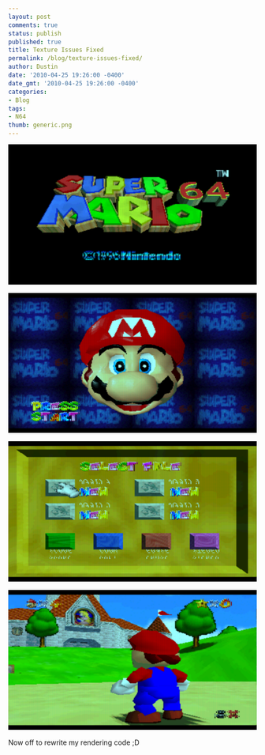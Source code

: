 ```yaml
---
layout: post
comments: true
status: publish
published: true
title: Texture Issues Fixed
permalink: /blog/texture-issues-fixed/
author: Dustin
date: '2010-04-25 19:26:00 -0400'
date_gmt: '2010-04-25 19:26:00 -0400'
categories:
- Blog
tags:
- N64
thumb: generic.png
---
```

![Image](/assets/img/blog/texture-issues-fixed/image_1.png)

![Image](/assets/img/blog/texture-issues-fixed/image_2.png)

![Image](/assets/img/blog/texture-issues-fixed/image_3.png)

![Image](/assets/img/blog/texture-issues-fixed/image_4.png)

Now off to rewrite my rendering code ;D
